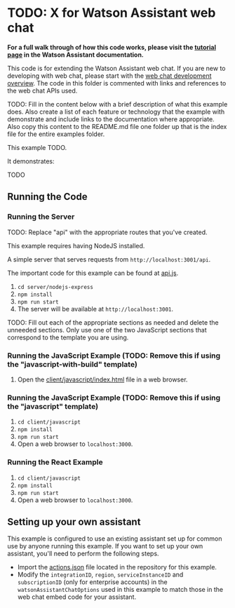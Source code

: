 # TODO: X for Watson Assistant web chat

**For a full walk through of how this code works, please visit the [tutorial page](https://cloud.ibm.com/docs/watson-assistant?topic=TODO) in the Watson Assistant documentation.**

This code is for extending the Watson Assistant web chat. If you are new to developing with web chat, please start with the [web chat development overview](https://cloud.ibm.com/docs/watson-assistant?topic=watson-assistant-web-chat-develop). The code in this folder is commented with links and references to the web chat APIs used.

TODO: Fill in the content below with a brief description of what this example does. Also create a list of each feature or technology that the example with demonstrate and include links to the documentation where appropriate. Also copy this content to the README.md file one folder up that is the index file for the entire examples folder.

This example TODO.

It demonstrates:

TODO

## Running the Code

### Running the Server

TODO: Replace "api" with the appropriate routes that you've created.

This example requires having NodeJS installed.

A simple server that serves requests from `http://localhost:3001/api`.

The important code for this example can be found at [api.js](server/nodejs-express/routes/api.js).

1. `cd server/nodejs-express`
2. `npm install`
3. `npm run start`
4. The server will be available at `http://localhost:3001`.

TODO: Fill out each of the appropriate sections as needed and delete the unneeded sections. Only use one of the two JavaScript sections that correspond to the template you are using.

### Running the JavaScript Example (TODO: Remove this if using the "javascript-with-build" template)

1. Open the [client/javascript/index.html](client/javascript/index.html) file in a web browser.

### Running the JavaScript Example (TODO: Remove this if using the "javascript" template)

1. `cd client/javascript`
2. `npm install`
3. `npm run start`
4. Open a web browser to `localhost:3000`.

### Running the React Example

1. `cd client/javascript`
2. `npm install`
3. `npm run start`
4. Open a web browser to `localhost:3000`.

## Setting up your own assistant

This example is configured to use an existing assistant set up for common use by anyone running this example. If you want to set up your own assistant, you'll need to perform the following steps.

- Import the [actions.json](actions.json) file located in the repository for this example.
- Modify the `integrationID`, `region`, `serviceInstanceID` and `subscriptionID` (only for enterprise accounts) in the `watsonAssistantChatOptions` used in this example to match those in the web chat embed code for your assistant.